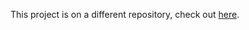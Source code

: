 This project is on a different repository, check out [here](https://github.com/kkKaan/a-simple-bomberman-game-with-IPC).
